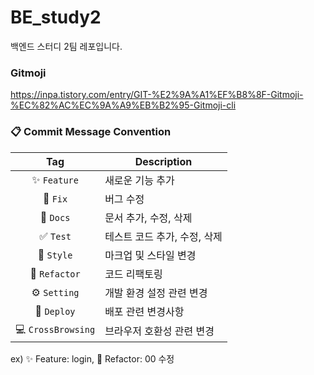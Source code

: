 # BE_study2

백엔드 스터디 2팀 레포입니다.

### Gitmoji
https://inpa.tistory.com/entry/GIT-%E2%9A%A1%EF%B8%8F-Gitmoji-%EC%82%AC%EC%9A%A9%EB%B2%95-Gitmoji-cli

### 📋 Commit Message Convention
| Tag | Description |
| :---: | --- |
| ✨ `Feature` | 새로운 기능 추가 |
| 🐞 `Fix` | 버그 수정 |
| 📃 `Docs` | 문서 추가, 수정, 삭제 |
| ✅ `Test` | 테스트 코드 추가, 수정, 삭제 |
| 🎨 `Style` | 마크업 및 스타일 변경 |
| 🔨 `Refactor` | 코드 리팩토링 |
| ⚙️ `Setting` | 개발 환경 설정 관련 변경 |
| 🚀 `Deploy` | 배포 관련 변경사항 |
| 💻 `CrossBrowsing` | 브라우저 호환성 관련 변경 |

ex) ✨ Feature: login, 🔨 Refactor: 00 수정
